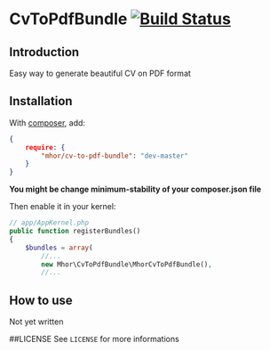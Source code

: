 # CvToPdfBundle [![Build Status](https://travis-ci.org/mhor/CvToPdfBundle.png?branch=1.0.0)](https://travis-ci.org/mhor/CvToPdfBundle)

## Introduction

Easy way to generate beautiful CV on PDF format

## Installation

With [composer](http://packagist.org), add:
```json
{
    require: {
        "mhor/cv-to-pdf-bundle": "dev-master"
    }
}
```
**You might be change minimum-stability of your composer.json file**

Then enable it in your kernel:
```php
// app/AppKernel.php
public function registerBundles()
{
    $bundles = array(
        //...
        new Mhor\CvToPdfBundle\MhorCvToPdfBundle(),
        //...
```

## How to use
Not yet written

##LICENSE
See `LICENSE` for more informations
